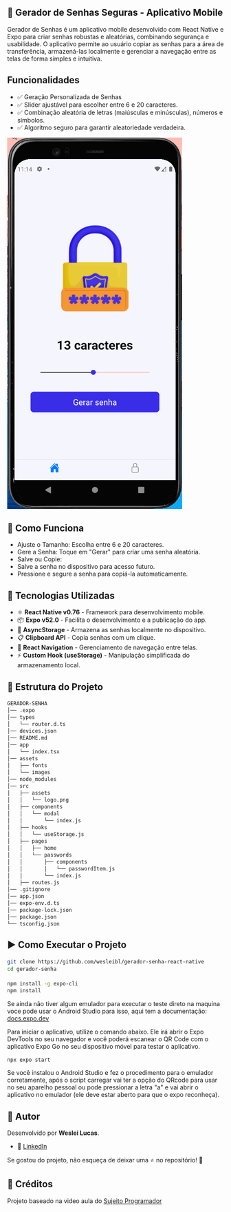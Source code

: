 ## 🔐 Gerador de Senhas Seguras - Aplicativo Mobile

Gerador de Senhas é um aplicativo mobile desenvolvido com React Native e Expo para criar senhas robustas e aleatórias, combinando segurança e usabilidade. O aplicativo permite ao usuário copiar as senhas para a área de transferência, armazená-las localmente e gerenciar a navegação entre as telas de forma simples e intuitiva.

## Funcionalidades
- ✅ Geração Personalizada de Senhas
- ✅ Slider ajustável para escolher entre 6 e 20 caracteres.
- ✅ Combinação aleatória de letras (maiúsculas e minúsculas), números e símbolos.
- ✅ Algoritmo seguro para garantir aleatoriedade verdadeira.

![Demonstração do aplicativo](demo-gerador-senhas.gif)

## 📲 Como Funciona
- Ajuste o Tamanho: Escolha entre 6 e 20 caracteres.
- Gere a Senha: Toque em "Gerar" para criar uma senha aleatória.
- Salve ou Copie:
- Salve a senha no dispositivo para acesso futuro.
- Pressione e segure a senha para copiá-la automaticamente.

## 🚀 Tecnologias Utilizadas  

- ⚛️ **React Native v0.76** - Framework para desenvolvimento mobile.  
- 📦 **Expo v52.0** - Facilita o desenvolvimento e a publicação do app.  
- 💾 **AsyncStorage** - Armazena as senhas localmente no dispositivo.  
- 📋 **Clipboard API** - Copia senhas com um clique.  
- 🔀 **React Navigation** - Gerenciamento de navegação entre telas.  
- ⚡ **Custom Hook (useStorage)** - Manipulação simplificada do armazenamento local.  

## 📁 Estrutura do Projeto

```
GERADOR-SENHA
│── .expo
│── types
│   └── router.d.ts
│── devices.json
│── README.md
│── app
│   └── index.tsx
│── assets
│   ├── fonts
│   └── images
│── node_modules
│── src
│   ├── assets
│   │   └── logo.png
│   ├── components
│   │   └── modal
│   │       └── index.js
│   ├── hooks
│   │   └── useStorage.js
│   ├── pages
│   │   ├── home
│   │   └── passwords
│   │       ├── components
│   │       │   └── passwordItem.js
│   │       └── index.js
│   ├── routes.js
│── .gitignore
│── app.json
│── expo-env.d.ts
│── package-lock.json
│── package.json
└── tsconfig.json
```

## ▶ Como Executar o Projeto
```bash
git clone https://github.com/wesleibl/gerador-senha-react-native
cd gerador-senha

npm install -g expo-cli
npm install
```

Se ainda não tiver algum emulador para executar o teste direto na maquina voce pode usar o Android Studio para isso, aqui tem a documentação: [docs.expo.dev](https://docs.expo.dev/workflow/android-studio-emulator/)

Para iniciar o aplicativo, utilize o comando abaixo. Ele irá abrir o Expo DevTools no seu navegador e você poderá escanear o QR Code com o aplicativo Expo Go no seu dispositivo móvel para testar o aplicativo.

```
npx expo start
```
Se você instalou o Android Studio e fez o procedimento para o emulador corretamente, após o script carregar vai ter a opção do QRcode para usar no seu aparelho pessoal ou pode pressionar a letra "a" e vai abrir o aplicativo no emulador (ele deve estar aberto para que o expo reconheça).

## 👤 Autor  

Desenvolvido por **Weslei Lucas**.  

- 💼 [LinkedIn](https://www.linkedin.com/in/wesleibl/)

Se gostou do projeto, não esqueça de deixar uma ⭐ no repositório! 🚀

## 🌟 Créditos
Projeto baseado na video aula do [Sujeito Programador](https://www.youtube.com/@Sujeitoprogramador)
